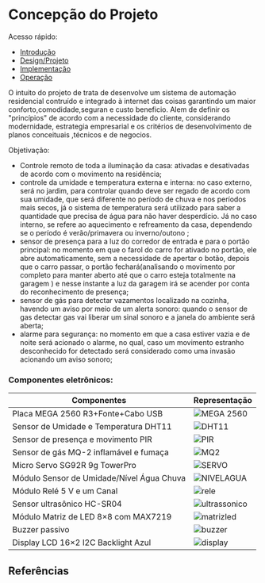 # Concepção do Projeto

Acesso rápido:
  
 - [Introdução](./introdução.md)
  - [Design/Projeto](./design.md)
  - [Implementação](./implementação.md)
  - [Operação](./operação.md)

  O intuito do projeto  de trata de desenvolve um sistema de automação residencial contruído e integrado à internet das coisas garantindo um maior conforto,comodidade,seguran e custo beneficio. Alem de definir os "princípios" de acordo com a necessidade do cliente, considerando modernidade, estrategia empresarial e os critérios de desenvolvimento de planos conceituais ,técnicos e de negocios.
  
  Objetivação:
 
 * Controle remoto de toda a iluminação da casa: ativadas e desativadas de acordo com o movimento na residência;
*  controle da umidade e temperatura externa e interna:  no caso externo, será no jardim, para controlar quando deve ser regado de acordo com sua umidade, que será diferente no período de chuva e nos períodos mais secos, já o sistema de temperatura será utilizado para saber a quantidade que precisa de água para não haver desperdício. Já no caso interno, se refere ao aquecimento e refreamento da casa, dependendo se o período é verão/primavera ou inverno/outono ; 
*  sensor de presença para a luz do corredor de entrada e para o portão principal: no momento em que o farol do carro for ativado no portão, ele abre automaticamente, sem a necessidade de apertar o botão, depois que o carro passar, o portão fechará(analisando o movimento por completo para manter aberto até que o carro esteja totalmente na garagem ) e nesse instante a luz da garagem irá se acender por conta do reconhecimento de presença;
*  sensor de gás para detectar vazamentos localizado na cozinha, havendo um aviso por meio de um alerta sonoro: quando o sensor de gas detectar gas vai liberar um sinal sonoro e a janela do ambiente será aberta;
*  alarme para segurança: no momento em que a casa estiver vazia e de noite será acionado o alarme, no qual, caso um movimento estranho desconhecido for detectado será considerado como uma invasão acionando um aviso sonoro;



### Componentes eletrônicos:

| Componentes                          |Representação       |
| -------------------------------------|------------------- |
|  Placa MEGA 2560 R3+Fonte+Cabo USB          |![MEGA 2560](https://www.filipeflop.com/wp-content/uploads/2017/07/1AC04-1.jpg) |
|Sensor de Umidade e Temperatura DHT11        | ![DHT11](https://www.filipeflop.com/wp-content/uploads/2017/07/Dht11.jpg) |
|Sensor de presença e movimento PIR        | ![PIR](https://www.filipeflop.com/wp-content/uploads/2017/07/1220801-2.jpg) |
|Sensor de gás MQ-2 inflamável e fumaça     |![MQ2](https://www.filipeflop.com/wp-content/uploads/2017/07/sku_193001_2.png) |
|   Micro Servo SG92R 9g TowerPro           |![SERVO](https://cdn.awsli.com.br/600x450/535/535286/produto/121183340/f853b364ba.jpg) |
|Módulo Sensor de Umidade/Nível Água Chuva | ![NIVELAGUA](https://cdn.awsli.com.br/600x700/468/468162/produto/25255981/eb4cd1de03.jpg) |
|   Módulo Relé 5 V e um Canal                            |![rele](https://www.filipeflop.com/wp-content/uploads/2017/07/SKU099653h.jpg) |
|   Sensor ultrasônico HC-SR04                             | ![ultrassonico](https://cdn.awsli.com.br/600x700/78/78150/produto/2888532/62bc744cec.jpg) |
|   Módulo Matriz de LED 8×8 com MAX7219    | ![matrizled](https://www.usinainfo.com.br/1017274-thickbox_default/modulo-matriz-de-led-8x8-vermelho-max7219-jumpers.jpg) |
|   Buzzer passivo                                                     | ![buzzer](https://www.filipeflop.com/wp-content/uploads/2017/07/2-142.jpg) |
|   Display LCD 16×2 I2C Backlight Azul             | ![display](https://cdn.awsli.com.br/600x700/468/468162/produto/19414150/display-lcd-16x2-i2c-backlight-azul-7ff37942.jpg) |

## Referências

